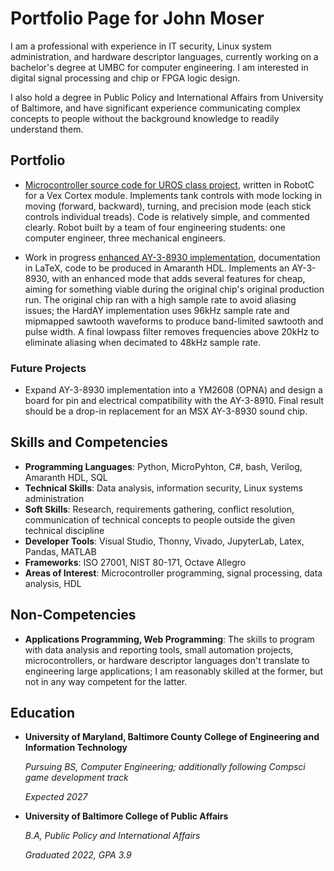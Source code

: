 # Portfolio Page for John Moser

I am a professional with experience in IT security, Linux system administration, and hardware descriptor languages, currently working on a bachelor's degree at UMBC for computer engineering.  I am interested in digital signal processing and chip or FPGA logic design.

I also hold a degree in Public Policy and International Affairs from University of Baltimore, and have significant experience communicating complex concepts to people without the background knowledge to readily understand them.

## Portfolio

* [Microcontroller source code for UROS class project](https://github.com/jrmoserbaltimore/uros2023-firmware), written in RobotC for a Vex Cortex module.  Implements tank controls with mode locking in moving (forward, backward), turning, and precision mode (each stick controls individual treads).  Code is relatively simple, and commented clearly.  Robot built by a team of four engineering students:  one computer engineer, three mechanical engineers.

* Work in progress [enhanced AY-3-8930 implementation](https://github.com/jrmoserbaltimore/harday), documentation in LaTeX, code to be produced in Amaranth HDL.  Implements an AY-3-8930, with an enhanced mode that adds several features for cheap, aiming for something viable during the original chip's original production run.  The original chip ran with a high sample rate to avoid aliasing issues; the HardAY implementation uses 96kHz sample rate and mipmapped sawtooth waveforms to produce band-limited sawtooth and pulse width.  A final lowpass filter removes frequencies above 20kHz to eliminate aliasing when decimated to 48kHz sample rate.

### Future Projects

* Expand AY-3-8930 implementation into a YM2608 (OPNA) and design a board for pin and electrical compatibility with the AY-3-8910.  Final result should be a drop-in replacement for an MSX AY-3-8930 sound chip.

## Skills and Competencies

* **Programming Languages**:  Python, MicroPyhton, C#, bash, Verilog, Amaranth HDL, SQL
* **Technical Skills**:  Data analysis, information security, Linux systems administration
* **Soft Skills**:  Research, requirements gathering, conflict resolution, communication of technical concepts to people outside the given technical discipline
* **Developer Tools**:  Visual Studio, Thonny, Vivado, JupyterLab, Latex, Pandas, MATLAB
* **Frameworks**:  ISO 27001, NIST 80-171, Octave Allegro
* **Areas of Interest**:  Microcontroller programming, signal processing, data analysis, HDL

## Non-Competencies

* **Applications Programming, Web Programming**:  The skills to program with data analysis and reporting tools, small automation projects, microcontrollers, or hardware descriptor languages don't translate to engineering large applications; I am reasonably skilled at the former, but not in any way competent for the latter.

## Education

* **University of Maryland, Baltimore County College of Engineering and Information Technology**
  
  *Pursuing BS, Computer Engineering; additionally following Compsci game development track*

  *Expected 2027*
* **University of Baltimore College of Public Affairs**
  
  *B.A, Public Policy and International Affairs*
  
  *Graduated 2022, GPA 3.9*

